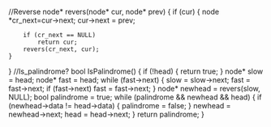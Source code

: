 //Reverse
node* revers(node* cur, node* prev)
{
    if (cur)
    {
        node *cr_next=cur->next;
        cur->next = prev;

        if (cr_next == NULL)
            return cur;
        revers(cr_next, cur);
    }
}
//Is_palindrome?
bool IsPalindrome()
{
    if (!head)
    {
        return true;
    }
    node* slow = head;
    node* fast = head;
    while (fast->next)
    {
        slow = slow->next;
        fast = fast->next;
        if (fast->next)
            fast = fast->next;
    }
    node* newhead = revers(slow, NULL);
    bool palindrome = true;
    while (palindrome && newhead && head)
    {
        if (newhead->data != head->data)
        {
            palindrome = false;
        }
        newhead = newhead->next;
        head = head->next;
    }
    return palindrome;
}
